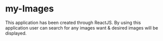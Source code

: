 # my-Images
This application has been created through ReactJS. By using this application user can search for any images want &amp; desired images will be displayed. 
